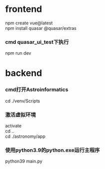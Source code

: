 # frontend
npm create vue@latest  
npm install quasar @quasar/extras 
### cmd quasar_ui_test下执行
npm run dev

# backend
### cmd打开Astroinformatics
cd ./venv/Scripts  
### 激活虚拟环境
activate  
cd ..  
cd ./astronomy/app  
### 使用python3.9的python.exe运行主程序
python39 main.py

